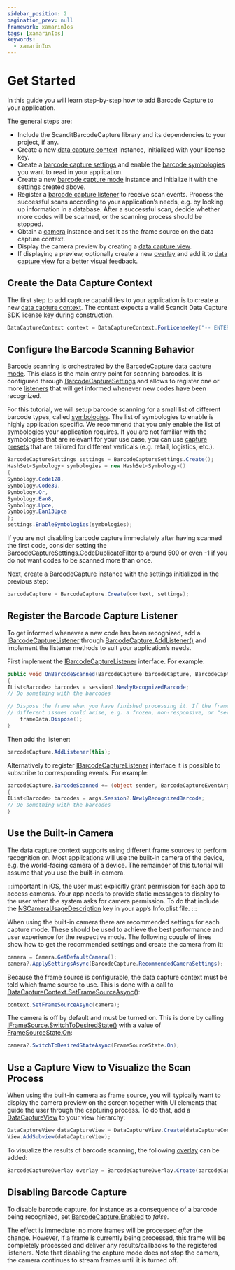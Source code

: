 ```yaml
---
sidebar_position: 2
pagination_prev: null
framework: xamarinIos
tags: [xamarinIos]
keywords:
  - xamarinIos
---
```


# Get Started

In this guide you will learn step-by-step how to add Barcode Capture to your application.

The general steps are:

- Include the ScanditBarcodeCapture library and its dependencies to your project, if any.
- Create a new [data capture context](https://docs.scandit.com/data-capture-sdk/xamarin.ios/core/api/data-capture-context.html#class-scandit.datacapture.core.DataCaptureContext) instance, initialized with your license key.
- Create a [barcode capture settings](https://docs.scandit.com/data-capture-sdk/xamarin.ios/barcode-capture/api/barcode-capture-settings.html#class-scandit.datacapture.barcode.BarcodeCaptureSettings) and enable the [barcode symbologies](https://docs.scandit.com/data-capture-sdk/xamarin.ios/barcode-capture/api/symbology.html#enum-scandit.datacapture.barcode.Symbology) you want to read in your application.
- Create a new [barcode capture mode](https://docs.scandit.com/data-capture-sdk/xamarin.ios/barcode-capture/api/barcode-capture.html#class-scandit.datacapture.barcode.BarcodeCapture) instance and initialize it with the settings created above.
- Register a [barcode capture listener](https://docs.scandit.com/data-capture-sdk/xamarin.ios/barcode-capture/api/barcode-capture-listener.html#interface-scandit.datacapture.barcode.IBarcodeCaptureListener) to receive scan events. Process the successful scans according to your application’s needs, e.g. by looking up information in a database. After a successful scan, decide whether more codes will be scanned, or the scanning process should be stopped.
- Obtain a [camera](https://docs.scandit.com/data-capture-sdk/xamarin.ios/core/api/camera.html#class-scandit.datacapture.core.Camera) instance and set it as the frame source on the data capture context.
- Display the camera preview by creating a [data capture view](https://docs.scandit.com/data-capture-sdk/xamarin.ios/core/api/ui/data-capture-view.html#class-scandit.datacapture.core.ui.DataCaptureView).
- If displaying a preview, optionally create a new [overlay](https://docs.scandit.com/data-capture-sdk/xamarin.ios/barcode-capture/api/ui/barcode-capture-overlay.html#class-scandit.datacapture.barcode.ui.BarcodeCaptureOverlay) and add it to [data capture view](https://docs.scandit.com/data-capture-sdk/xamarin.ios/core/api/ui/data-capture-view.html#class-scandit.datacapture.core.ui.DataCaptureView) for a better visual feedback.

## Create the Data Capture Context

The first step to add capture capabilities to your application is to create a new [data capture context](https://docs.scandit.com/data-capture-sdk/xamarin.ios/core/api/data-capture-context.html#class-scandit.datacapture.core.DataCaptureContext). The context expects a valid Scandit Data Capture SDK license key during construction.

```csharp
DataCaptureContext context = DataCaptureContext.ForLicenseKey("-- ENTER YOUR SCANDIT LICENSE KEY HERE --");
```

## Configure the Barcode Scanning Behavior

Barcode scanning is orchestrated by the [BarcodeCapture](https://docs.scandit.com/data-capture-sdk/xamarin.ios/barcode-capture/api/barcode-capture.html#class-scandit.datacapture.barcode.BarcodeCapture) [data capture mode](https://docs.scandit.com/data-capture-sdk/xamarin.ios/core/api/data-capture-mode.html#interface-scandit.datacapture.core.IDataCaptureMod). This class is the main entry point for scanning barcodes. It is configured through [BarcodeCaptureSettings](https://docs.scandit.com/data-capture-sdk/xamarin.ios/barcode-capture/api/barcode-capture-settings.html#class-scandit.datacapture.barcode.BarcodeCaptureSettings) and allows to register one or more [listeners](https://docs.scandit.com/data-capture-sdk/xamarin.ios/barcode-capture/api/barcode-capture-listener.html#interface-scandit.datacapture.barcode.IBarcodeCaptureListener) that will get informed whenever new codes have been recognized.

For this tutorial, we will setup barcode scanning for a small list of different barcode types, called [symbologies](https://docs.scandit.com/data-capture-sdk/xamarin.ios/barcode-capture/api/symbology.html#enum-scandit.datacapture.barcode.Symbology]). The list of symbologies to enable is highly application specific. We recommend that you only enable the list of symbologies your application requires. If you are not familiar with the symbologies that are relevant for your use case, you can use [capture presets](https://docs.scandit.com/data-capture-sdk/xamarin.ios/barcode-capture/api/capture-preset.html#enum-scandit.datacapture.barcode.CapturePreset) that are tailored for different verticals (e.g. retail, logistics, etc.).

```csharp
BarcodeCaptureSettings settings = BarcodeCaptureSettings.Create();
HashSet<Symbology> symbologies = new HashSet<Symbology>()
{
Symbology.Code128,
Symbology.Code39,
Symbology.Qr,
Symbology.Ean8,
Symbology.Upce,
Symbology.Ean13Upca
};
settings.EnableSymbologies(symbologies);
```

If you are not disabling barcode capture immediately after having scanned the first code, consider setting the [BarcodeCaptureSettings.CodeDuplicateFilter](https://docs.scandit.com/data-capture-sdk/xamarin.ios/barcode-capture/api/barcode-capture-settings.html#property-scandit.datacapture.barcode.BarcodeCaptureSettings.CodeDuplicateFilter) to around 500 or even -1 if you do not want codes to be scanned more than once.

Next, create a [BarcodeCapture](https://docs.scandit.com/data-capture-sdk/xamarin.ios/barcode-capture/api/barcode-capture.html#class-scandit.datacapture.barcode.BarcodeCapture) instance with the settings initialized in the previous step:

```csharp
barcodeCapture = BarcodeCapture.Create(context, settings);
```

## Register the Barcode Capture Listener

To get informed whenever a new code has been recognized, add a [IBarcodeCaptureListener](https://docs.scandit.com/data-capture-sdk/xamarin.ios/barcode-capture/api/barcode-capture-listener.html#interface-scandit.datacapture.barcode.IBarcodeCaptureListener) through [BarcodeCapture.AddListener()](https://docs.scandit.com/data-capture-sdk/xamarin.ios/barcode-capture/api/barcode-capture.html#method-scandit.datacapture.barcode.BarcodeCapture.AddListener) and implement the listener methods to suit your application’s needs.

First implement the [IBarcodeCaptureListener](https://docs.scandit.com/data-capture-sdk/xamarin.ios/barcode-capture/api/barcode-capture-listener.html#interface-scandit.datacapture.barcode.IBarcodeCaptureListener) interface. For example:

```csharp
public void OnBarcodeScanned(BarcodeCapture barcodeCapture, BarcodeCaptureSession session, IFrameData frameData)
{
IList<Barcode> barcodes = session?.NewlyRecognizedBarcode;
// Do something with the barcodes

// Dispose the frame when you have finished processing it. If the frame is not properly disposed,
// different issues could arise, e.g. a frozen, non-responsive, or "severely stuttering" video feed.
    frameData.Dispose();
}
```

Then add the listener:

```csharp
barcodeCapture.AddListener(this);
```

Alternatively to register [IBarcodeCaptureListener](https://docs.scandit.com/data-capture-sdk/xamarin.ios/barcode-capture/api/barcode-capture-listener.html#interface-scandit.datacapture.barcode.IBarcodeCaptureListener) interface it is possible to subscribe to corresponding events. For example:

```csharp
barcodeCapture.BarcodeScanned += (object sender, BarcodeCaptureEventArgs args) =>
{
IList<Barcode> barcodes = args.Session?.NewlyRecognizedBarcode;
// Do something with the barcodes
}
```

## Use the Built-in Camera

The data capture context supports using different frame sources to perform recognition on. Most applications will use the built-in camera of the device, e.g. the world-facing camera of a device. The remainder of this tutorial will assume that you use the built-in camera.

:::important
In iOS, the user must explicitly grant permission for each app to access cameras. Your app needs to provide static messages to display to the user when the system asks for camera permission. To do that include the [NSCameraUsageDescription](https://learn.microsoft.com/en-us/xamarin/ios/app-fundamentals/security-privacy?tabs=macos#:~:text=NSCameraUsageDescription)
key in your app’s Info.plist file.
:::

When using the built-in camera there are recommended settings for each capture mode. These should be used to achieve the best performance and user experience for the respective mode. The following couple of lines show how to get the recommended settings and create the camera from it:

```csharp
camera = Camera.GetDefaultCamera();
camera?.ApplySettingsAsync(BarcodeCapture.RecommendedCameraSettings);
```

Because the frame source is configurable, the data capture context must be told which frame source to use. This is done with a call to [DataCaptureContext.SetFrameSourceAsync()](https://docs.scandit.com/data-capture-sdk/xamarin.ios/core/api/data-capture-context.html#method-scandit.datacapture.core.DataCaptureContext.SetFrameSourceAsync):

```csharp
context.SetFrameSourceAsync(camera);
```

The camera is off by default and must be turned on. This is done by calling [IFrameSource.SwitchToDesiredState()](https://docs.scandit.com/data-capture-sdk/xamarin.ios/core/api/frame-source.html#method-scandit.datacapture.core.IFrameSource.SwitchToDesiredStateAsync) with a value of [FrameSourceState.On](https://docs.scandit.com/data-capture-sdk/xamarin.ios/core/api/frame-source.html#value-scandit.datacapture.core.FrameSourceState.On):

```csharp
camera?.SwitchToDesiredStateAsync(FrameSourceState.On);
```



## Use a Capture View to Visualize the Scan Process

When using the built-in camera as frame source, you will typically want to display the camera preview on the screen together with UI elements that guide the user through the capturing process. To do that, add a [DataCaptureView](https://docs.scandit.com/data-capture-sdk/xamarin.ios/core/api/ui/data-capture-view.html#class-scandit.datacapture.core.ui.DataCaptureView) to your view hierarchy:

```csharp
DataCaptureView dataCaptureView = DataCaptureView.Create(dataCaptureContext, View.Bounds);
View.AddSubview(dataCaptureView);
```

To visualize the results of barcode scanning, the following [overlay](https://docs.scandit.com/data-capture-sdk/xamarin.ios/barcode-capture/api/ui/barcode-capture-overlay.html#class-scandit.datacapture.barcode.ui.BarcodeCaptureOverlay) can be added:

```csharp
BarcodeCaptureOverlay overlay = BarcodeCaptureOverlay.Create(barcodeCapture, dataCaptureView);
```

## Disabling Barcode Capture

To disable barcode capture, for instance as a consequence of a barcode being recognized, set [BarcodeCapture.Enabled](https://docs.scandit.com/data-capture-sdk/xamarin.ios/barcode-capture/api/barcode-capture.html#property-scandit.datacapture.barcode.BarcodeCapture.IsEnabled) to _false_.

The effect is immediate: no more frames will be processed _after_ the change. However, if a frame is currently being processed, this frame will be completely processed and deliver any results/callbacks to the registered listeners. Note that disabling the capture mode does not stop the camera, the camera continues to stream frames until it is turned off.
